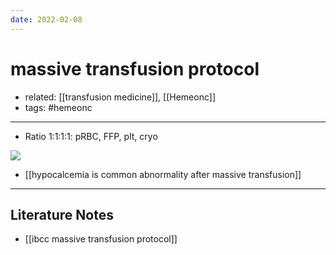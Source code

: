 ```yaml
---
date: 2022-02-08
---
```


# massive transfusion protocol

- related: [[transfusion medicine]], [[Hemeonc]]
- tags: #hemeonc
---

- Ratio 1:1:1:1: pRBC, FFP, plt, cryo

![](https://photos.thisispiggy.com/file/wikiFiles/20220208105112.png)

- [[hypocalcemia is common abnormality after massive transfusion]]
---

## Literature Notes

- [[ibcc massive transfusion protocol]]
